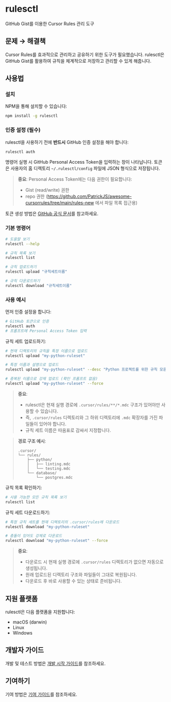 # rulesctl

GitHub Gist를 이용한 Cursor Rules 관리 도구

## 문제 → 해결책

Cursor Rules를 효과적으로 관리하고 공유하기 위한 도구가 필요했습니다. rulesctl은 GitHub Gist를 활용하여 규칙을 체계적으로 저장하고 관리할 수 있게 해줍니다.

## 사용법

### 설치

NPM을 통해 설치할 수 있습니다:

```bash
npm install -g rulesctl
```

### 인증 설정 (필수)

rulesctl을 사용하기 전에 **반드시** GitHub 인증 설정을 해야 합니다:

```bash
rulesctl auth
```

명령어 실행 시 GitHub Personal Access Token을 입력하는 창이 나타납니다. 토큰은 사용자의 홈 디렉토리 `~/.rulesctl/config` 파일에 JSON 형식으로 저장됩니다.

> **중요**: Personal Access Token에는 다음 권한이 필요합니다:
> - Gist (read/write) 권한
> - repo 권한 (https://github.com/PatrickJS/awesome-cursorrules/tree/main/rules-new 에서 파일 목록 접근용)

토큰 생성 방법은 [GitHub 공식 문서](https://docs.github.com/ko/authentication/keeping-your-account-and-data-secure/creating-a-personal-access-token)를 참고하세요.

### 기본 명령어

```bash
# 도움말 보기
rulesctl --help

# 규칙 목록 보기
rulesctl list

# 규칙 업로드하기
rulesctl upload "규칙세트이름"

# 규칙 다운로드하기
rulesctl download "규칙세트이름"
```

### 사용 예시

먼저 인증 설정을 합니다:
```bash
# GitHub 토큰으로 인증
rulesctl auth
# 프롬프트에 Personal Access Token 입력
```

규칙 세트 업로드하기:
```bash
# 현재 디렉토리의 규칙을 특정 이름으로 업로드
rulesctl upload "my-python-ruleset"

# 특정 이름과 설명으로 업로드
rulesctl upload "my-python-ruleset" --desc "Python 프로젝트를 위한 규칙 모음"

# 중복된 이름으로 강제 업로드 (확인 프롬프트 없음)
rulesctl upload "my-python-ruleset" --force
```

> **중요**: 
> - rulesctl은 현재 실행 경로에 `.cursor/rules/**/*.mdc` 구조가 있어야만 사용할 수 있습니다.
> - 즉, `.cursor/rules` 디렉토리와 그 하위 디렉토리에 `.mdc` 확장자를 가진 파일들이 있어야 합니다.
> - 규칙 세트 이름은 따옴표로 감싸서 지정합니다.

> **경로 구조 예시**:
> ```
> .cursor/
> └── rules/
>     ├── python/
>     │   ├── linting.mdc
>     │   └── testing.mdc
>     └── database/
>         └── postgres.mdc
> ```

규칙 목록 확인하기:
```bash
# 사용 가능한 모든 규칙 목록 보기
rulesctl list
```

규칙 세트 다운로드하기:
```bash
# 특정 규칙 세트를 현재 디렉토리의 .cursor/rules에 다운로드
rulesctl download "my-python-ruleset"

# 충돌이 있어도 강제로 다운로드
rulesctl download "my-python-ruleset" --force
```

> **중요**:
> - 다운로드 시 현재 실행 경로에 `.cursor/rules` 디렉토리가 없으면 자동으로 생성됩니다.
> - 원래 업로드된 디렉토리 구조와 파일들이 그대로 복원됩니다.
> - 다운로드 후 바로 사용할 수 있는 상태로 준비됩니다.

## 지원 플랫폼

rulesctl은 다음 플랫폼을 지원합니다:
- macOS (darwin)
- Linux
- Windows

## 개발자 가이드

개발 및 테스트 방법은 [개발 시작 가이드](docs/GET-STARTED.md)를 참조하세요.

## 기여하기

기여 방법은 [기여 가이드](docs/GET-STARTED.md#기여-가이드)를 참조하세요. 